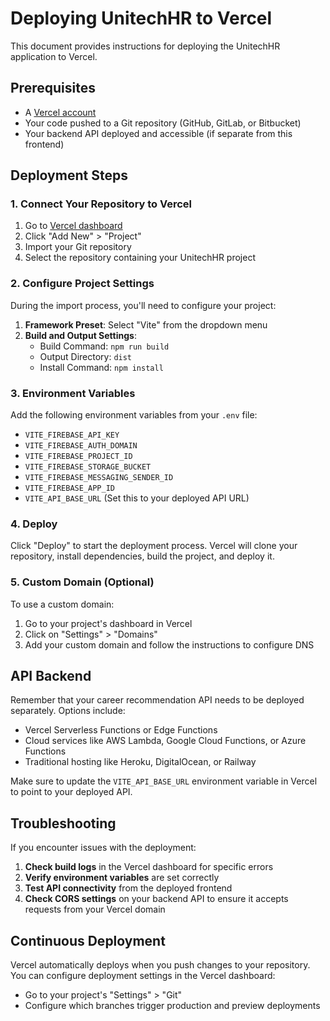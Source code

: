 # Deploying UnitechHR to Vercel

This document provides instructions for deploying the UnitechHR application to Vercel.

## Prerequisites

-   A [Vercel account](https://vercel.com/signup)
-   Your code pushed to a Git repository (GitHub, GitLab, or Bitbucket)
-   Your backend API deployed and accessible (if separate from this frontend)

## Deployment Steps

### 1. Connect Your Repository to Vercel

1. Go to [Vercel dashboard](https://vercel.com/dashboard)
2. Click "Add New" > "Project"
3. Import your Git repository
4. Select the repository containing your UnitechHR project

### 2. Configure Project Settings

During the import process, you'll need to configure your project:

1. **Framework Preset**: Select "Vite" from the dropdown menu
2. **Build and Output Settings**:
    - Build Command: `npm run build`
    - Output Directory: `dist`
    - Install Command: `npm install`

### 3. Environment Variables

Add the following environment variables from your `.env` file:

-   `VITE_FIREBASE_API_KEY`
-   `VITE_FIREBASE_AUTH_DOMAIN`
-   `VITE_FIREBASE_PROJECT_ID`
-   `VITE_FIREBASE_STORAGE_BUCKET`
-   `VITE_FIREBASE_MESSAGING_SENDER_ID`
-   `VITE_FIREBASE_APP_ID`
-   `VITE_API_BASE_URL` (Set this to your deployed API URL)

### 4. Deploy

Click "Deploy" to start the deployment process. Vercel will clone your repository, install dependencies, build the project, and deploy it.

### 5. Custom Domain (Optional)

To use a custom domain:

1. Go to your project's dashboard in Vercel
2. Click on "Settings" > "Domains"
3. Add your custom domain and follow the instructions to configure DNS

## API Backend

Remember that your career recommendation API needs to be deployed separately. Options include:

-   Vercel Serverless Functions or Edge Functions
-   Cloud services like AWS Lambda, Google Cloud Functions, or Azure Functions
-   Traditional hosting like Heroku, DigitalOcean, or Railway

Make sure to update the `VITE_API_BASE_URL` environment variable in Vercel to point to your deployed API.

## Troubleshooting

If you encounter issues with the deployment:

1. **Check build logs** in the Vercel dashboard for specific errors
2. **Verify environment variables** are set correctly
3. **Test API connectivity** from the deployed frontend
4. **Check CORS settings** on your backend API to ensure it accepts requests from your Vercel domain

## Continuous Deployment

Vercel automatically deploys when you push changes to your repository. You can configure deployment settings in the Vercel dashboard:

-   Go to your project's "Settings" > "Git"
-   Configure which branches trigger production and preview deployments
